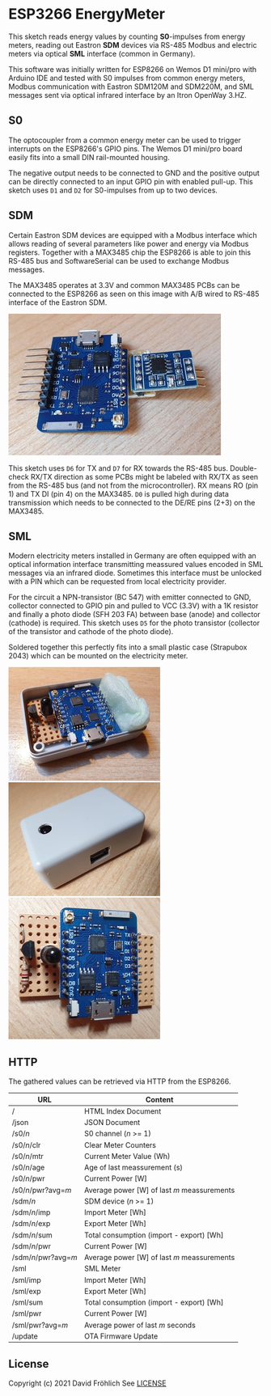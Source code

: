 # ESP3266 EnergyMeter

This sketch reads energy values by counting **S0**-impulses from energy meters, reading out Eastron **SDM** devices via RS-485 Modbus and electric meters via optical **SML** interface (common in Germany).

This software was initially written for ESP8266 on Wemos D1 mini/pro with Arduino IDE and tested with S0 impulses from common energy meters, Modbus communication with Eastron SDM120M and SDM220M, and SML messages sent via optical infrared interface by an Itron OpenWay 3.HZ.



## S0

The optocoupler from a common energy meter can be used to trigger interrupts on the ESP8266's GPIO pins. The Wemos D1 mini/pro board easily fits into a small DIN rail-mounted housing.

The negative output needs to be connected to GND and the positive output can be directly connected to an input GPIO pin with enabled pull-up.
This sketch uses `D1` and `D2` for S0-impulses from up to two devices.



## SDM

Certain Eastron SDM devices are equipped with a Modbus interface which allows reading of several parameters like power and energy via Modbus registers. Together with a MAX3485 chip the ESP8266 is able to join this RS-485 bus and SoftwareSerial can be used to exchange Modbus messages.

The MAX3485 operates at 3.3V and common MAX3485 PCBs can be connected to the ESP8266 as seen on this image with A/B wired to RS-485 interface of the Eastron SDM.

![EnergyMeter SDM Photo](img/EnergyMeter-sdm.jpg?raw=true)

This sketch uses `D6` for TX and `D7` for RX towards the RS-485 bus.
Double-check RX/TX direction as some PCBs might be labeled with RX/TX as seen from the RS-485 bus (and not from the microcontroller). RX means RO (pin 1) and TX DI (pin 4) on the MAX3485.
`D0` is pulled high during data transmission which needs to be connected to the DE/RE pins (2+3) on the MAX3485.



## SML

Modern electricity meters installed in Germany are often equipped with an optical information interface transmitting meassured values encoded in SML messages via an infrared diode. Sometimes this interface must be unlocked with a PIN which can be requested from local electricity provider.

For the circuit a NPN-transistor (BC 547) with emitter connected to GND, collector connected to GPIO pin and pulled to VCC (3.3V) with a 1K resistor and finally a photo diode (SFH 203 FA) between base (anode) and collector (cathode) is required.
This sketch uses `D5` for the photo transistor (collector of the transistor and cathode of the photo diode).

Soldered together this perfectly fits into a small plastic case (Strapubox 2043) which can be mounted on the electricity meter.

![EnergyMeter SML Board](img/EnergyMeter-sml-board.jpg?raw=true)
![EnergyMeter SML Case](img/EnergyMeter-sml-case.jpg?raw=true)
![EnergyMeter SML Photo](img/EnergyMeter-sml.jpg?raw=true)



## HTTP

The gathered values can be retrieved via HTTP from the ESP8266.

URL                  | Content
-------------------- | --------------------------
/                    | HTML Index Document
/json                | JSON Document
/s0/*n*              | S0 channel (*n* >= 1)
/s0/*n*/clr          | Clear Meter Counters
/s0/*n*/mtr          | Current Meter Value (Wh)
/s0/*n*/age          | Age of last meassurement (s)
/s0/*n*/pwr          | Current Power [W]
/s0/*n*/pwr?avg=*m*  | Average power [W] of last *m* meassurements
/sdm/*n*             | SDM device (*n* >= 1)
/sdm/*n*/imp         | Import Meter [Wh]
/sdm/*n*/exp         | Export Meter [Wh]
/sdm/*n*/sum         | Total consumption (import - export) [Wh]
/sdm/*n*/pwr         | Current Power [W]
/sdm/*n*/pwr?avg=*m* | Average power [W] of last *m* meassurements
/sml                 | SML Meter
/sml/imp             | Import Meter [Wh]
/sml/exp             | Export Meter [Wh]
/sml/sum             | Total consumption (import - export) [Wh]
/sml/pwr             | Current Power [W]
/sml/pwr?avg=*m*     | Average power of last *m* seconds
/update              | OTA Firmware Update



## License

Copyright (c) 2021 David Fröhlich
See [LICENSE](LICENSE)
